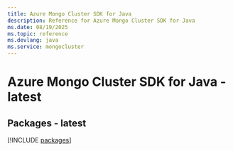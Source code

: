 ```yaml
---
title: Azure Mongo Cluster SDK for Java
description: Reference for Azure Mongo Cluster SDK for Java
ms.date: 08/19/2025
ms.topic: reference
ms.devlang: java
ms.service: mongocluster
---
```

# Azure Mongo Cluster SDK for Java - latest
## Packages - latest
[!INCLUDE [packages](mongo-cluster-index.md)]